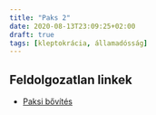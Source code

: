 ```yaml
---
title: "Paks 2"
date: 2020-08-13T23:09:25+02:00
draft: true
tags: [kleptokrácia, államadósság]
---
```


## Feldolgozatlan linkek

- [Paksi bővítés](https://index.hu/aktak/paksi_bovites_paks_2_atomeromu_oroszorszag_putyin_roszatom_eu_brusszel_ellenzek_titkositas/)
